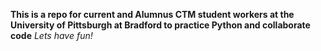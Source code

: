 **This is a repo for current and Alumnus CTM student workers at the University of Pittsburgh at Bradford to practice Python and collaborate code**
*Lets have fun!*
